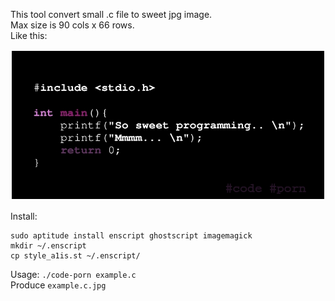 This tool convert small .c file to sweet jpg image.  
Max size is 90 cols x 66 rows.   
Like this:

!["example"](example.c.jpg "example")

Install:  
```
sudo aptitude install enscript ghostscript imagemagick
mkdir ~/.enscript
cp style_a1is.st ~/.enscript/ 
```

Usage: ` ./code-porn example.c `  
Produce ` example.c.jpg `
